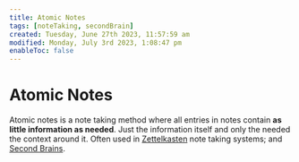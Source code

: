 ```yaml
---
title: Atomic Notes
tags: [noteTaking, secondBrain]
created: Tuesday, June 27th 2023, 11:57:59 am
modified: Monday, July 3rd 2023, 1:08:47 pm
enableToc: false
---
```

# Atomic Notes

Atomic notes is a note taking method where all entries in notes contain **as little information as needed**. Just the information itself and only the needed the context around it. Often used in [Zettelkasten](https://en.wikipedia.org/wiki/Zettelkasten) note taking systems; and [Second Brains](Second%20Brain.md).
